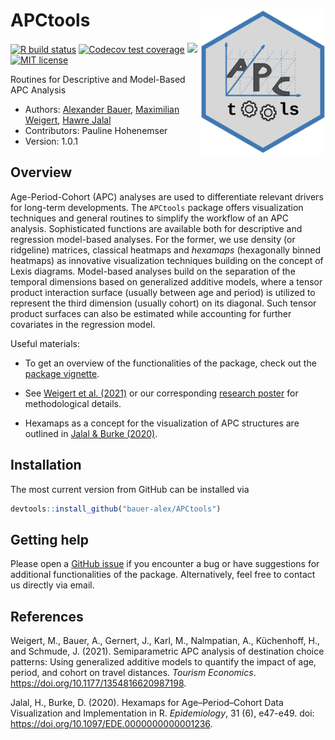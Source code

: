
# APCtools <img src="man/figures/hex-sticker/hex-sticker.svg" align="right" width="200"/>

<!-- badges: start -->

[![R build
status](https://github.com/bauer-alex/APCtools/workflows/R-CMD-check/badge.svg)](https://github.com/bauer-alex/APCtools/actions)
[![Codecov test
coverage](https://codecov.io/gh/bauer-alex/APCtools/branch/main/graph/badge.svg?token=KrjDYWRi2W)](https://app.codecov.io/gh/bauer-alex/APCtools)
[![](https://cranlogs.r-pkg.org/badges/grand-total/APCtools)](https://cran.r-project.org/package=APCtools)
[![MIT
license](https://img.shields.io/badge/license-MIT-brightgreen.svg)](https://opensource.org/licenses/MIT)
<!-- badges: end -->

Routines for Descriptive and Model-Based APC Analysis

-   Authors: [Alexander
    Bauer](https://www.en.stablab.stat.uni-muenchen.de/people/doktoranden/bauer1/index.html),
    [Maximilian
    Weigert](https://www.en.stablab.stat.uni-muenchen.de/people/doktoranden/weigert/index.html),
    [Hawre
    Jalal](https://www.publichealth.pitt.edu/home/directory/hawre-jalal)
-   Contributors: Pauline Hohenemser
-   Version: 1.0.1

## Overview

Age-Period-Cohort (APC) analyses are used to differentiate relevant
drivers for long-term developments. The `APCtools` package offers
visualization techniques and general routines to simplify the workflow
of an APC analysis. Sophisticated functions are available both for
descriptive and regression model-based analyses. For the former, we use
density (or ridgeline) matrices, classical heatmaps and *hexamaps*
(hexagonally binned heatmaps) as innovative visualization techniques
building on the concept of Lexis diagrams. Model-based analyses build on
the separation of the temporal dimensions based on generalized additive
models, where a tensor product interaction surface (usually between age
and period) is utilized to represent the third dimension (usually
cohort) on its diagonal. Such tensor product surfaces can also be
estimated while accounting for further covariates in the regression
model.

Useful materials:

-   To get an overview of the functionalities of the package, check out
    the [package
    vignette](https://bauer-alex.github.io/APCtools/articles/main_functionality.html).

-   See [Weigert et
    al. (2021)](https://doi.org/10.1177/1354816620987198) or our
    corresponding [research
    poster](https://www.researchgate.net/publication/353852226_Visualization_techniques_for_semiparametric_APC_analysis_Using_Generalized_Additive_Models_to_examine_touristic_travel_distances)
    for methodological details.

-   Hexamaps as a concept for the visualization of APC structures are
    outlined in [Jalal &
    Burke (2020)](https://doi.org/10.1097/EDE.0000000000001236).

## Installation

The most current version from GitHub can be installed via

``` r
devtools::install_github("bauer-alex/APCtools")
```

## Getting help

Please open a [GitHub
issue](https://github.com/bauer-alex/APCtools/issues) if you encounter a
bug or have suggestions for additional functionalities of the package.
Alternatively, feel free to contact us directly via email.

## References

Weigert, M., Bauer, A., Gernert, J., Karl, M., Nalmpatian, A.,
Küchenhoff, H., and Schmude, J. (2021). Semiparametric APC analysis of
destination choice patterns: Using generalized additive models to
quantify the impact of age, period, and cohort on travel distances.
*Tourism Economics*. <https://doi.org/10.1177/1354816620987198>.

Jalal, H., Burke, D. (2020). Hexamaps for Age–Period–Cohort Data
Visualization and Implementation in R. *Epidemiology*, 31 (6), e47-e49.
doi: <https://doi.org/10.1097/EDE.0000000000001236>.
